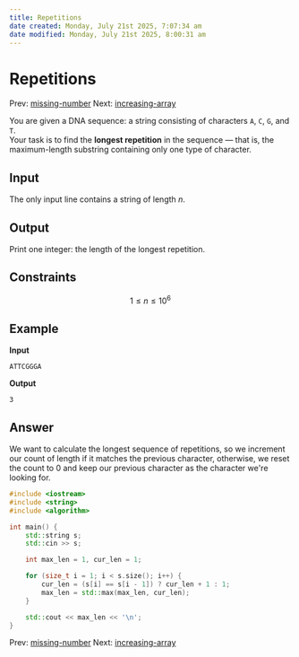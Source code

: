 ```yaml
---
title: Repetitions
date created: Monday, July 21st 2025, 7:07:34 am
date modified: Monday, July 21st 2025, 8:00:31 am
---
```


# Repetitions

Prev: [missing-number](missing-number.md) Next:
[increasing-array](increasing-array.md)

You are given a DNA sequence: a string consisting of characters `A`, `C`, `G`, and `T`.  
Your task is to find the **longest repetition** in the sequence — that is, the maximum-length substring containing only one type of character.

## Input

The only input line contains a string of length $n$.
## Output

Print one integer: the length of the longest repetition.

## Constraints

$$1 \le n \le 10^6$$
## Example

**Input**

```
ATTCGGGA
```

**Output**

```
3
```
## Answer

We want to calculate the longest sequence of repetitions, so we increment our count of length if it matches the previous character, otherwise, we reset the count to 0 and keep our previous character as the character we're looking for.

```cpp
#include <iostream>
#include <string>
#include <algorithm>

int main() {
    std::string s;
    std::cin >> s;

    int max_len = 1, cur_len = 1;

    for (size_t i = 1; i < s.size(); i++) {
        cur_len = (s[i] == s[i - 1]) ? cur_len + 1 : 1;
        max_len = std::max(max_len, cur_len);
    }

    std::cout << max_len << '\n';
}
```

Prev: [missing-number](missing-number.md) Next:
[increasing-array](increasing-array.md)
